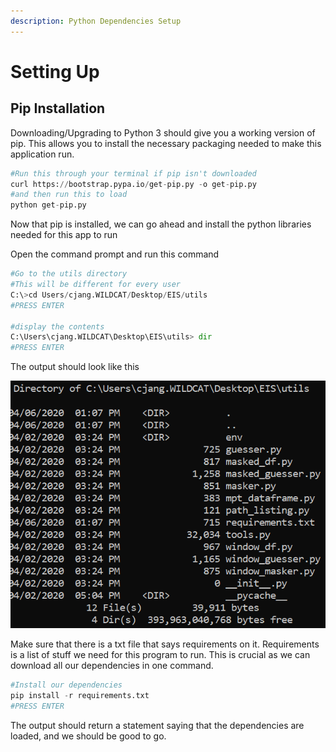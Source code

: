 ```yaml
---
description: Python Dependencies Setup
---
```


# Setting Up

## Pip Installation

Downloading/Upgrading to Python 3 should give you a working version of pip. This allows you to install the necessary packaging needed to make this application run.

```python
#Run this through your terminal if pip isn't downloaded
curl https://bootstrap.pypa.io/get-pip.py -o get-pip.py
#and then run this to load
python get-pip.py
```

Now that pip is installed, we can go ahead and install the python libraries needed for this app to run

Open the command prompt and run this command

```python
#Go to the utils directory
#This will be different for every user
C:\>cd Users/cjang.WILDCAT/Desktop/EIS/utils
#PRESS ENTER

#display the contents
C:\Users\cjang.WILDCAT\Desktop\EIS\utils> dir
#PRESS ENTER
```

The output should look like this

![VERIFY THAT THERE IS A REQUIREMENTS.TXT FILE IN THE FOLDER](.gitbook/assets/image%20%2812%29.png)

Make sure that there is a txt file that says requirements on it. Requirements is a list of stuff we need for this program to run. This is crucial as we can download all our dependencies in one command.

```python
#Install our dependencies
pip install -r requirements.txt
#PRESS ENTER
```

The output should return a statement saying that the dependencies are loaded, and we should be good to go.

